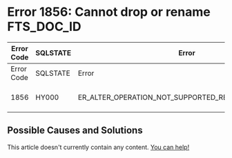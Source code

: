 
# Error 1856: Cannot drop or rename FTS_DOC_ID


| Error Code | SQLSTATE | Error | Description |
| --- | --- | --- | --- |
| Error Code | SQLSTATE | Error | Description |
| 1856 | HY000 | ER_ALTER_OPERATION_NOT_SUPPORTED_REASON_CHANGE_FTS | Cannot drop or rename FTS_DOC_ID |




## Possible Causes and Solutions


This article doesn't currently contain any content. [You can help!](/kb/en/writing-and-editing-knowledge-base-articles/)


